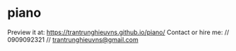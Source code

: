 # piano
Preview it at: 
https://trantrunghieuvns.github.io/piano/
Contact or hire me:
//
0909092321
//
trantrunghieuvns@gmail.com
